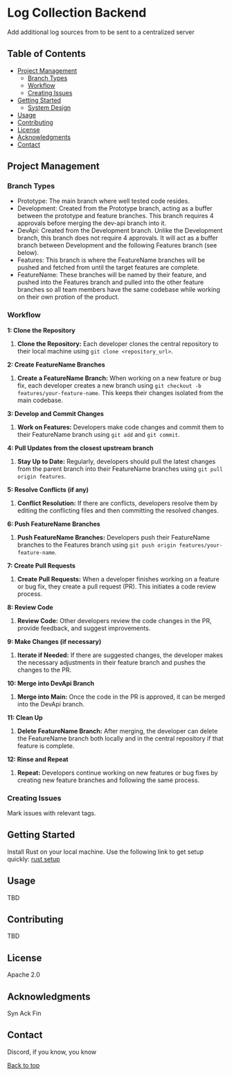 # Log Collection Backend

Add additional log sources from to be sent to a centralized server

## Table of Contents

- [Project Management](#project-management)
    - [Branch Types](#branch-types)
    - [Workflow](#workflow)
    - [Creating Issues](#creating-issues)
- [Getting Started](#getting-started)
    - [System Design](https://github.com/SecurityLogMiner/log-collection-backend/blob/system-design/log-collection-backend.drawio.png)
- [Usage](#usage)
- [Contributing](#contributing)
- [License](#license)
- [Acknowledgments](#acknowledgments)
- [Contact](#contact)

## Project Management

### Branch Types
- Prototype: The main branch where well tested code resides.
- Development: Created from the Prototype branch, acting as a buffer between the
  prototype and feature branches. This branch requires 4 approvals before merging
  the dev-api branch into it.
- DevApi: Created from the Development branch. Unlike the Development branch,
  this branch does not require 4 approvals. It will act as a buffer branch
  between Development and the following Features branch (see below).
- Features: This branch is where the FeatureName branches will be pushed and fetched
  from until the target features are complete. 
- FeatureName: These branches will be named by their feature, and pushed into the
  Features branch and pulled into the other feature branches so all team members
  have the same codebase while working on their own protion of the product.

### Workflow

**1: Clone the Repository**
1. **Clone the Repository:** Each developer clones the central repository to their local machine using `git clone <repository_url>`.

**2: Create FeatureName Branches**
1. **Create a FeatureName Branch:** When working on a new feature or bug fix, each developer creates a new branch using `git checkout -b features/your-feature-name`. This keeps their changes isolated from the main codebase.

**3: Develop and Commit Changes**
1. **Work on Features:** Developers make code changes and commit them to their FeatureName branch using `git add` and `git commit`.

**4: Pull Updates from the closest upstream branch**
1. **Stay Up to Date:** Regularly, developers should pull the latest changes from the parent branch into their FeatureName branches using `git pull origin features`.

**5: Resolve Conflicts (if any)**
1. **Conflict Resolution:** If there are conflicts, developers resolve them by editing the conflicting files and then committing the resolved changes.

**6: Push FeatureName Branches**
1. **Push FeatureName Branches:** Developers push their FeatureName branches to the Features branch using `git push origin features/your-feature-name`.

**7: Create Pull Requests**
1. **Create Pull Requests:** When a developer finishes working on a feature or bug fix, they create a pull request (PR). This initiates a code review process.

**8: Review Code**
1. **Review Code:** Other developers review the code changes in the PR, provide feedback, and suggest improvements.

**9: Make Changes (if necessary)**
1. **Iterate if Needed:** If there are suggested changes, the developer makes the necessary adjustments in their feature branch and pushes the changes to the PR.

**10: Merge into DevApi Branch**
1. **Merge into Main:** Once the code in the PR is approved, it can be merged into the DevApi branch.

**11: Clean Up**
1. **Delete FeatureName Branch:** After merging, the developer can delete the FeatureName branch both locally and in the central repository if that feature is complete.

**12: Rinse and Repeat**
1. **Repeat:** Developers continue working on new features or bug fixes by creating new feature branches and following the same process.

### Creating Issues
Mark issues with relevant tags.

## Getting Started
Install Rust on your local machine. Use the following link to get setup quickly:
[rust setup](https://www.rust-lang.org/tools/install)

## Usage
TBD

## Contributing
TBD

## License
Apache 2.0

## Acknowledgments
Syn Ack Fin

## Contact
Discord, if you know, you know

[Back to top](#table-of-contents)


